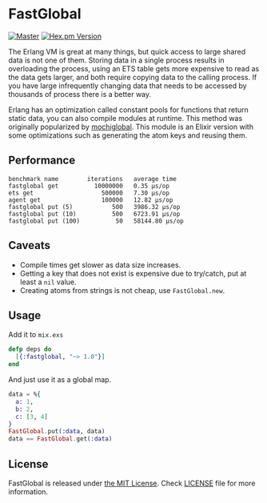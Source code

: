 # FastGlobal

[![Master](https://travis-ci.org/hammerandchisel/fastglobal.svg?branch=master)](https://travis-ci.org/hammerandchisel/fastglobal)
[![Hex.pm Version](http://img.shields.io/hexpm/v/fastglobal.svg?style=flat)](https://hex.pm/packages/fastglobal)

The Erlang VM is great at many things, but quick access to large shared data is not one of them. Storing data in a single process
results in overloading the process, using an ETS table gets more expensive to read as the data gets larger, and both require copying
data to the calling process. If you have large infrequently changing data that needs to be accessed by thousands of process there
is a better way.

Erlang has an optimization called constant pools for functions that return static data, you can also compile modules at runtime.
This method was originally popularized by [mochiglobal](https://github.com/mochi/mochiweb/blob/master/src/mochiglobal.erl). This
module is an Elixir version with some optimizations such as generating the atom keys and reusing them.

## Performance

```
benchmark name        iterations   average time
fastglobal get          10000000   0.35 µs/op
ets get                   500000   7.30 µs/op
agent get                 100000   12.82 µs/op
fastglobal put (5)           500   3986.32 µs/op
fastglobal put (10)          500   6723.91 µs/op
fastglobal put (100)          50   58144.80 µs/op
```

## Caveats

- Compile times get slower as data size increases.
- Getting a key that does not exist is expensive due to try/catch, put at least a `nil` value.
- Creating atoms from strings is not cheap, use `FastGlobal.new`.

## Usage

Add it to `mix.exs`

```elixir
defp deps do
  [{:fastglobal, "~> 1.0"}]
end
```

And just use it as a global map.

```elixir
data = %{
  a: 1,
  b: 2,
  c: [3, 4]
}
FastGlobal.put(:data, data)
data == FastGlobal.get(:data)
```

## License

FastGlobal is released under [the MIT License](LICENSE).
Check [LICENSE](LICENSE) file for more information.